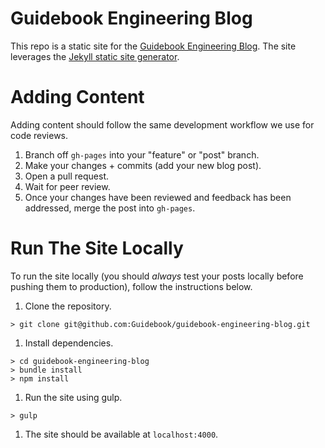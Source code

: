# Guidebook Engineering Blog

This repo is a static site for the [Guidebook Engineering Blog](https://engineering.guidebook.com). The site leverages the [Jekyll static site generator](https://jekyllrb.com/).

# Adding Content
Adding content should follow the same development workflow we use for code reviews.

1. Branch off `gh-pages` into your "feature" or "post" branch.
1. Make your changes + commits (add your new blog post).
1. Open a pull request.
1. Wait for peer review.
1. Once your changes have been reviewed and feedback has been addressed, merge the post into `gh-pages`.

# Run The Site Locally

To run the site locally (you should _always_ test your posts locally before pushing them to production), follow the instructions below.

1. Clone the repository.
```
> git clone git@github.com:Guidebook/guidebook-engineering-blog.git
```
1. Install dependencies.
```
> cd guidebook-engineering-blog
> bundle install
> npm install
```
1. Run the site using gulp.
```
> gulp
```
1. The site should be available at `localhost:4000`.
